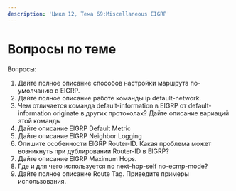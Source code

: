 ```yaml
---
description: 'Цикл 12, Тема 69:Miscellaneous EIGRP'
---
```


# Вопросы по теме

Вопросы:

1. Дайте полное описание способов настройки маршрута по-умолчанию в EIGRP.
2. Дайте полное описание работе команды ip default-network.
3. Чем отличается команда default-information в EIGRP от default-information originate в других протоколах? Дайте описание вариаций этой команды
4. Дайте описание EIGRP Default Metric
5. Дайте описание EIGRP Neighbor Logging
6. Опишите особенности EIGRP Router-ID. Какая проблема может возникнуть при дублировании Router-ID в EIGRP?
7. Дайте описание EIGRP Maximum Hops.
8. Где и для чего используется no next-hop-self no-ecmp-mode?
9. Дайте полное описание Route Tag. Приведите примеры использования.

